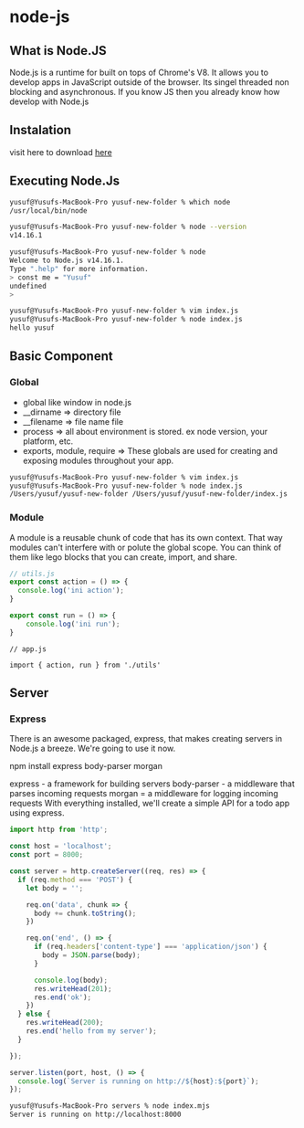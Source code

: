 # node-js

## What is Node.JS
Node.js is a runtime for built on tops of Chrome's V8. It allows you to develop apps in JavaScript outside of the browser. Its singel threaded non blocking and asynchronous. If you know JS then you already know how develop with Node.js

## Instalation
visit here to download <a href="https://nodejs.org/en/">here</a>

## Executing Node.Js

```sh
yusuf@Yusufs-MacBook-Pro yusuf-new-folder % which node
/usr/local/bin/node

yusuf@Yusufs-MacBook-Pro yusuf-new-folder % node --version
v14.16.1

yusuf@Yusufs-MacBook-Pro yusuf-new-folder % node
Welcome to Node.js v14.16.1.
Type ".help" for more information.
> const me = "Yusuf"
undefined
>  

yusuf@Yusufs-MacBook-Pro yusuf-new-folder % vim index.js
yusuf@Yusufs-MacBook-Pro yusuf-new-folder % node index.js
hello yusuf
```

## Basic Component

### Global

- global like window in node.js
- __dirname => directory file
- __filename => file name file
- process => all about environment is stored. ex node version, your platform, etc.
- exports, module, require => These globals are used for creating and exposing modules throughout your app.

```sh
yusuf@Yusufs-MacBook-Pro yusuf-new-folder % vim index.js
yusuf@Yusufs-MacBook-Pro yusuf-new-folder % node index.js 
/Users/yusuf/yusuf-new-folder /Users/yusuf/yusuf-new-folder/index.js
```

### Module

A module is a reusable chunk of code that has its own context. That way modules can't interfere with or polute the global scope.
You can think of them like lego blocks that you can create, import, and share.

```js
// utils.js
export const action = () => {
  console.log('ini action');
}

export const run = () => {
    console.log('ini run');
}
```
```
// app.js

import { action, run } from './utils'
```

## Server

### Express
There is an awesome packaged, express, that makes creating servers in Node.js a breeze. We're going to use it now.

npm install express body-parser morgan

express - a framework for building servers
body-parser - a middleware that parses incoming requests
morgan = a middleware for logging incoming requests
With everything installed, we'll create a simple API for a todo app using express.

```js
import http from 'http';

const host = 'localhost';
const port = 8000;

const server = http.createServer((req, res) => {
  if (req.method === 'POST') {
    let body = '';

    req.on('data', chunk => {
      body += chunk.toString();
    })

    req.on('end', () => {
      if (req.headers['content-type'] === 'application/json') {
        body = JSON.parse(body);
      }

      console.log(body);
      res.writeHead(201);
      res.end('ok');
    })
  } else {
    res.writeHead(200);
    res.end('hello from my server');
  }

});

server.listen(port, host, () => {
  console.log(`Server is running on http://${host}:${port}`);
});
```

```sh
yusuf@Yusufs-MacBook-Pro servers % node index.mjs
Server is running on http://localhost:8000
```



